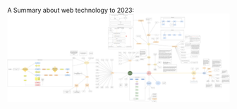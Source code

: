A Summary about web technology to 2023:
![Full stack source struct](https://github.com/thanhtai-personal/my-pratice-2023/blob/master/a_summary_about_web_technology.png?raw=true)
